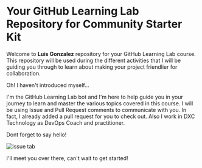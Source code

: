 # Your GitHub Learning Lab Repository for Community Starter Kit

Welcome to **Luis Gonzalez** repository for your GitHub Learning Lab course. This repository will be used during the different activities that I will be guiding you through to learn about making your project friendlier for collaboration.

Oh! I haven't introduced myself...

I'm the GitHub Learning Lab bot and I'm here to help guide you in your journey to learn and master the various topics covered in this course. I will be using Issue and Pull Request comments to communicate with you. In fact, I already added a pull request for you to check out. Also I work in DXC Technology as DevOps Coach and practitioner.

Dont forget to say hello!

![issue tab](https://lab.github.com/public/images/issue_tab.png)

I'll meet you over there, can't wait to get started!
